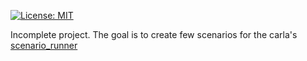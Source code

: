 [![License: MIT](https://img.shields.io/badge/License-MIT-yellow.svg)](https://opensource.org/licenses/MIT)


Incomplete project. The goal is to create few scenarios for the carla's [scenario_runner](https://github.com/carla-simulator/scenario_runner)